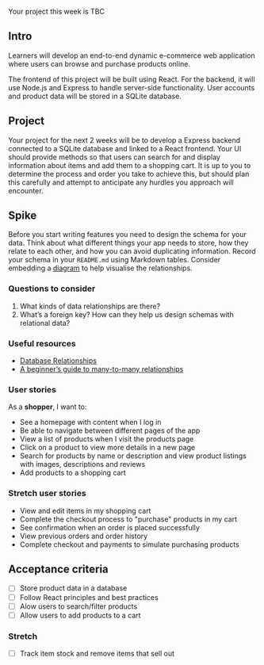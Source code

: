 Your project this week is TBC

## Intro

Learners will develop an end-to-end dynamic e-commerce web application where users can browse and purchase products online. 

The frontend of this project will be built using React. For the backend, it will use Node.js and Express to handle server-side functionality. User accounts and product data will be stored in a SQLite database.

## Project

Your project for the next 2 weeks will be to develop a Express backend connected to a SQLite database and linked to a React frontend. Your UI should provide methods so that users can search for and display information about items and add them to a shopping cart. It is up to you to determine the process and order you take to achieve this, but should plan this carefully and attempt to anticipate any hurdles you approach will encounter.

## Spike

Before you start writing features you need to design the schema for your data. Think about what different things your app needs to store, how they relate to each other, and how you can avoid duplicating information. Record your schema in your `README.md` using Markdown tables. Consider embedding a [diagram](https://dbdiagram.io/) to help visualise the relationships.

### Questions to consider

1. What kinds of data relationships are there?
2. What’s a foreign key? How can they help us design schemas with relational data?

### Useful resources

- [Database Relationships](https://www.lifewire.com/database-relationships-p2-1019758)
- [A beginner’s guide to many-to-many relationships](https://support.airtable.com/docs/airtable-s-guide-to-many-to-many-relationships)

### User stories

As a **shopper**, I want to:

- See a homepage with content when I log in
- Be able to navigate between different pages of the app
- View a list of products when I visit the products page
- Click on a product to view more details in a new page
- Search for products by name or description and view product listings with images, descriptions and reviews
- Add products to a shopping cart

### Stretch user stories

- View and edit items in my shopping cart
- Complete the checkout process to "purchase" products in my cart
- See confirmation when an order is placed successfully
- View previous orders and order history
- Complete checkout and payments to simulate purchasing products

## Acceptance criteria

- [ ] Store product data in a database
- [ ] Follow React principles and best practices
- [ ] Alow users to search/filter products 
- [ ] Allow users to add products to a cart

### Stretch
- [ ] Track item stock and remove items that sell out